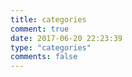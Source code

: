 ```yaml
---
title: categories
comment: true
date: 2017-06-20 22:23:39
type: "categories"
comments: false
---
```


